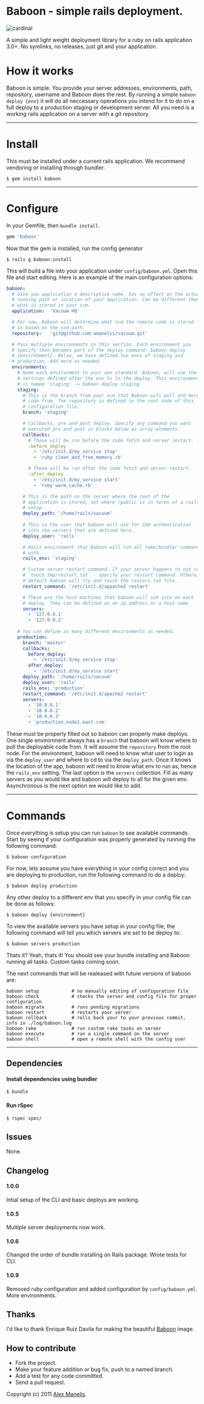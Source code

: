 # Baboon - simple rails deployment.
![cardinal](https://alexweb.s3.amazonaws.com/baboon.png)

A simple and light weight deployment library for a ruby on rails application 3.0+. No symlinks, no releases, just git and your application. 

<!--[![Build Status](https://secure.travis-ci.org/amanelis/baboon.png)](http://travis-ci.org/amanelis/baboon)-->
<!--[![Dependency Status](https://gemnasium.com/amanelis/baboon.svg)](https://gemnasium.com/amanelis/baboon)-->
<!--[![Code Climate](https://codeclimate.com/github/amanelis/baboon.png)](https://codeclimate.com/github/amanelis/baboon)-->
<!--[![Coverage Status](https://coveralls.io/repos/amanelis/baboon/badge.png?branch=master)](https://coveralls.io/r/amanelis/baboon)-->


# How it works
Baboon is simple. You provide your server addresses, environments, path, repository, username and Baboon does the rest. By running a simple `baboon deploy {env}` it will do all neccessary operations you intend for it to do on a full deploy to a production staging or development server. All you need is a working rails application on a server with a git repository.

---
# Install
This must be installed under a current rails application. We recommend vendoring or installing through bundler.

	$ gem install baboon

---
# Configure

In your Gemfile, then `bundle install`.

```rb
gem 'baboon'
```
	
Now that the gem is installed, run the config generator

	$ rails g baboon:install

This will build a file into your application under `config/baboon.yml`. Open this file and start editing. Here is an example of the main configuration options:
```yaml
baboon:
  # Give you application a descriptive name, has no effect on the actual
  # running path or location of your application. Can be different then
  # what is stored in your scm.
  application:  'Vacuum HQ'

  # For now, Baboon will determine what scm the remote code is stored 
  # in based on the scm path. 
  repository:   'git@github.com:amanelis/vacuum.git'

  # Pass multiple environments in this section. Each environment you 
  # specify then becomes part of the deploy command: baboon deploy  
  # {environment}. Below, we have defined two envs of staging and 
  # production. Add more as needed.
  environments:
    # Name each environment to your own standard. Baboon, will use the 
    # settings defined after the env to to the deploy. This environment 
    # is named 'staging' -> baboon deploy staging
    staging:
      # This is the branch from your scm that Baboon will pull and merge 
      # code from. The repository is defined in the root node of this 
      # configuration file.
      branch: 'staging'

      # Callbacks, pre and post deploy. Specify any command you want 
      # executed pre and post in blocks below as array elements.
      callbacks:
        # These will be run before the code fetch and server restart.
        :before_deploy
          - '/etc/init.d/my_service stop'
          - 'ruby clean_and_free_memory.rb'

        # These will be run after the code fetch and server restart.
        :after_deploy
          - '/etc/init.d/my_service start'
          - 'ruby warm_cache.rb'

      # This is the path on the server where the root of the 
      # application is stored, not where /public is in terms of a rails
      # setup.
      deploy_path: '/home/rails/vacuum'
 
      # This is the user that baboon will use for SSH authentication
      # into the servers that are defined here. 
      deploy_user: 'rails'

      # Rails environment that Baboon will run all rake/bundler commands
      # with.
      rails_env: 'staging'

      # Custom server restart_command. If your server happens to not respond
      # `touch tmp/restart.txt` - specify your restart command. Otherwise
      # default Baboon will try and touch the restart.txt file.
      restart_command: '/etc/init.d/appache2 restart'

      # These are the host machines that baboon will ssh into on each
      # deploy. They can be defined as an ip address or a host name
      servers:
        - '127.0.0.1'
        - '127.0.0.2'
          
    # You can define as many different environments as needed. 
    production:
      branch: 'master'
      callbacks:
        before_deploy:
          - '/etc/init.d/my_service stop'
        after_deploy:
          - '/etc/init.d/my_service start'
      deploy_path: '/home/rails/vacuum'
      deploy_user: 'rails'
      rails_env: 'production'
      restart_command: '/etc/init.d/apache2 restart'
      servers:
        - '10.0.0.1'
        - '10.0.0.2'
        - '10.0.0.3'
        - 'production.node1.east.com'
```	
	
These must be properly filled out so baboon can properly make deploys. One single environment always has a `branch` that baboon will know where to pull the deployable code from. It will assume the `repository` from the root node. For the environment, baboon will need to know what user to login as via the `deploy_user` and where to cd to via the `deploy_path`. Once it knows the location of the app, baboon will need to know what env to run as, hence the `rails_env` setting. The last option is the `servers` collection. Fill as many servers as you would like and baboon will deploy to all for the given env. Asynchronous is the next option we would like to add.

---
# Commands
Once everything is setup you can run `baboon` to see available commands. Start by seeing if your configuration was properly generated by running the following command:

	$ baboon configuration
	
For now, lets assume you have everything in your config correct and you are deploying to production, run the following command to do a deploy:

	$ baboon deploy production
	
Any other deploy to a different env that you specify in your config file can be done as follows:

	$ baboon deploy {environment}
	
To view the available servers you have setup in your config file, the following command will tell you which servers are set to be deploy to:

	$ baboon servers production
	
Thats it? Yeah, thats it! You should see your bundle installing and Baboon running all tasks. Custom tasks coming soon.

The next commands that will be realeased with future versions of baboon are:


  	baboon setup    		# no manually editing of configuration file
	baboon check 		    # checks the server and config file for proper configuration
	baboon migrate 		  	# runs pending migrations
	baboon restart 		  	# restarts your server
	baboon rollback 	  	# rolls back your to your previous commit, info in ./log/baboon.log
	baboon rake 			# run custom rake tasks on server
	baboon execute 			# run a single command on the server
	baboon shell	 		# open a remote shell with the config user


---
## Dependencies
#### Install dependencies using bundler  
    $ bundle
  
#### Run rSpec  
    $ rspec spec/

## Issues
  None.

## Changelog
#### 1.0.0
Intial setup of the CLI and basic deploys are working.

#### 1.0.5
Multiple server deployments now work.

#### 1.0.6
Changed the order of bundle installing on Rails package. Wrote tests for CLI.

#### 1.0.9
Removed ruby configuration and added configuration by `config/baboon.yml`. More environments.

## Thanks
I'd like to thank Enrique Ruiz Davila for making the beautiful [Baboon](http://www.behance.net/davila) image. 

## How to contribute
 
* Fork the project.
* Make your feature addition or bug fix, push to a named branch.
* Add a test for any code committed.
* Send a pull request.

Copyright (c) 2011 [Alex Manelis](http://twitter.com/amanelis). 
